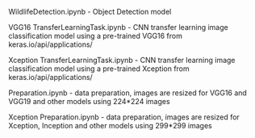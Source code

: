 WildlifeDetection.ipynb - Object Detection model

VGG16 TransferLearningTask.ipynb - CNN transfer learning image classification model using a pre-trained VGG16 from keras.io/api/applications/

Xception TransferLearningTask.ipynb - CNN transfer learning image classification model using a pre-trained Xception from keras.io/api/applications/

Preparation.ipynb - data preparation, images are resized for VGG16 and VGG19 and other models using 224*224 images

Xception Preparation.ipynb - data preparation, images are resized for Xception, Inception and other models using 299*299 images
